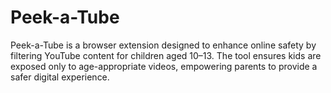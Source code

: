 # Peek-a-Tube
Peek-a-Tube is a browser extension designed to enhance online safety by filtering YouTube content for children aged 10–13. The tool ensures kids are exposed only to age-appropriate videos, empowering parents to provide a safer digital experience.
